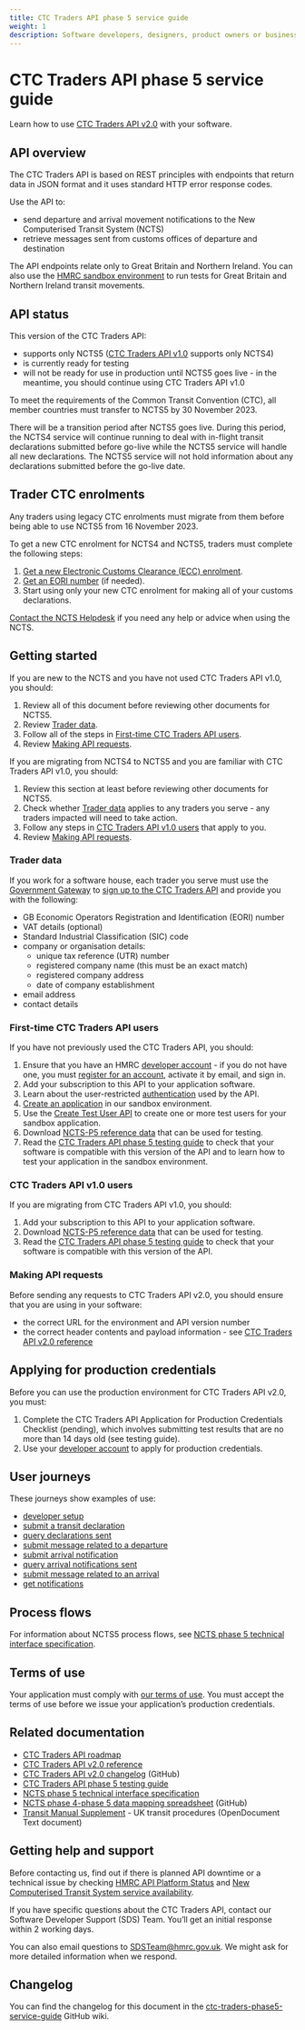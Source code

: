```yaml
---
title: CTC Traders API phase 5 service guide
weight: 1
description: Software developers, designers, product owners or business analysts. Send departure and arrival movement notifications to the NCTS.
---
```


# CTC Traders API phase 5 service guide

Learn how to use [CTC Traders API v2.0](/api-documentation/docs/api/service/common-transit-convention-traders/2.0) with your software.

## API overview

The CTC Traders API is based on REST principles with endpoints that return data in JSON format and it uses standard HTTP error response codes.

Use the API to:

- send departure and arrival movement notifications to the New Computerised Transit System (NCTS)
- retrieve messages sent from customs offices of departure and destination

The API endpoints relate only to Great Britain and Northern Ireland. You can also use the [HMRC sandbox environment](https://test-developer.service.hmrc.gov.uk/api-documentation/docs/sandbox/introduction) to run tests for Great Britain and Northern Ireland transit movements.

## API status

This version of the CTC Traders API: 

- supports only NCTS5 ([CTC Traders API v1.0](/api-documentation/docs/api/service/common-transit-convention-traders/1.0) supports only NCTS4)
- is currently ready for testing
- will not be ready for use in production until NCTS5 goes live - in the meantime, you should continue using CTC Traders API v1.0

To meet the requirements of the Common Transit Convention (CTC), all member countries must transfer to NCTS5 by 30 November 2023.

There will be a transition period after NCTS5 goes live. During this period, the NCTS4 service will continue running to deal with in-flight transit declarations submitted before go-live while the NCTS5 service will handle all new declarations. The NCTS5 service will not hold information about any declarations submitted before the go-live date.

## Trader CTC enrolments

Any traders using legacy CTC enrolments must migrate from them before being able to use NCTS5 from 16 November 2023.

To get a new CTC enrolment for NCTS4 and NCTS5, traders must complete the following steps:

1. [Get a new Electronic Customs Clearance (ECC) enrolment](https://www.tax.service.gov.uk/customs-enrolment-services/ctc/subscribe).
2. [Get an EORI number](https://www.gov.uk/eori) (if needed).
3. Start using only your new CTC enrolment for making all of your customs declarations.

[Contact the NCTS Helpdesk](https://www.gov.uk/government/organisations/hm-revenue-customs/contact/new-computerised-transit-system-enquiries) if you need any help or advice when using the NCTS.

## Getting started

If you are new to the NCTS and you have not used CTC Traders API v1.0, you should:

1. Review all of this document before reviewing other documents for NCTS5.
2. Review [Trader data](#trader-data).
3. Follow all of the steps in [First-time CTC Traders API users](#first-time-ctc-traders-api-users).
4. Review [Making API requests](#making-api-requests).

If you are migrating from NCTS4 to NCTS5 and you are familiar with CTC Traders API v1.0, you should:

1. Review this section at least before reviewing other documents for NCTS5.
2. Check whether [Trader data](#trader-data) applies to any traders you serve - any traders impacted will need to take action.
3. Follow any steps in [CTC Traders API  v1.0 users](#ctc-traders-api-v1-0-users) that apply to you.
4. Review [Making API requests](#making-api-requests).

### Trader data

If you work for a software house, each trader you serve must use the [Government Gateway](https://www.access.service.gov.uk/login/signin/creds) to [sign up to the CTC Traders API](https://www.tax.service.gov.uk/customs-enrolment-services/ctc/subscribe?_gl=1*itulmt*_ga*MjA2MDk0MTQyMi4xNjY3Mzk2ODM5*_ga_Y4LWMWY6WS*MTY3NDgyMzU5OC41MS4xLjE2NzQ4NDE2NzcuMC4wLjA.&_ga=2.207635798.536493967.1674469117-2060941422.1667396839) and provide you with the following:

- GB Economic Operators Registration and Identification (EORI) number
- VAT details (optional)
- Standard Industrial Classification (SIC) code
- company or organisation details:
  - unique tax reference (UTR) number
  - registered company name (this must be an exact match)
  - registered company address
  - date of company establishment
- email address
- contact details

### First-time CTC Traders API users

If you have not previously used the CTC Traders API, you should:

1. Ensure that you have an HMRC [developer account](/developer/login) - if you do not have one, you must [register for an account](/developer/registration), activate it by email, and sign in.
2. Add your subscription to this API to your application software.
3. Learn about the user-restricted [authentication](/api-documentation/docs/authorisation/user-restricted-endpoints) used by the API.  
4. [Create an application](/developer/applications/) in our sandbox environment.
5. Use the [Create Test User API](/api-documentation/docs/api/service/api-platform-test-user/1.0) to create one or more test users for your sandbox application.
6. Download [NCTS-P5 reference data](https://ec.europa.eu/taxation_customs/dds2/rd/rd_download_home.jsp?Lang=en) that can be used for testing.
7. Read the [CTC Traders API phase 5 testing guide](/guides/ctc-traders-phase5-testing-guide/) to check that your software is compatible with this version of the API and to learn how to test your application in the sandbox environment.

### CTC Traders API v1.0 users

If you are migrating from CTC Traders API v1.0, you should:

1. Add your subscription to this API to your application software.
2. Download [NCTS-P5 reference data](https://ec.europa.eu/taxation_customs/dds2/rd/rd_download_home.jsp?Lang=en) that can be used for testing.
3. Read the [CTC Traders API phase 5 testing guide](/guides/ctc-traders-phase5-testing-guide/) to check that your software is compatible with this version of the API.

### Making API requests

Before sending any requests to CTC Traders API v2.0, you should ensure that you are using in your software:

- the correct URL for the environment and API version number
- the correct header contents and payload information - see [CTC Traders API v2.0 reference](/api-documentation/docs/api/service/common-transit-convention-traders/2.0/oas/page)

## Applying for production credentials

Before you can use the production environment for CTC Traders API v2.0, you must:

1. Complete the CTC Traders API Application for Production Credentials Checklist (pending), which involves submitting test results that are no more than 14 days old (see testing guide).
2. Use your [developer account](/developer/login) to apply for production credentials.


## User journeys

These journeys show examples of use:

- [developer setup](documentation/developer-setup.html)
- [submit a transit declaration](documentation/submit-transit-declaration.html)
- [query declarations sent](documentation/query-declarations-sent.html)
- [submit message related to a departure](documentation/submit-message-related-to-departure.html)
- [submit arrival notification](documentation/submit-arrival-notification.html)
- [query arrival notifications sent](documentation/query-arrival-notifications-sent.html)
- [submit message related to an arrival](documentation/submit-message-related-to-arrival.html)
- [get notifications](documentation/get-notifications.html) 

## Process flows

For information about NCTS5 process flows, see [NCTS phase 5 technical interface specification](/guides/ctc-traders-phase5-tis/documentation/process_flows.html).

## Terms of use

Your application must comply with [our terms of use](/api-documentation/docs/terms-of-use). You must accept the terms of use before we issue your application’s production credentials.

## Related documentation

- [CTC Traders API roadmap](/roadmaps/common-transit-convention-traders-roadmap/)
- [CTC Traders API v2.0 reference](/api-documentation/docs/api/service/common-transit-convention-traders/2.0/oas/page)
- [CTC Traders API v2.0 changelog](https://github.com/hmrc/common-transit-convention-traders/wiki/CTC-Traders-API-v2.0-changelog) (GitHub)
- [CTC Traders API phase 5 testing guide](/guides/ctc-traders-phase5-testing-guide/)
- [NCTS phase 5 technical interface specification](/guides/ctc-traders-phase5-tis/)
- [NCTS phase 4-phase 5 data mapping spreadsheet](guides/ctc-traders-phase5-tis/downloads/NCTS-P5_Datamapping_R3_140323_v1.0.xlsx) (GitHub)
- [Transit Manual Supplement](https://www.gov.uk/government/publications/transit-manual-supplement) - UK transit procedures (OpenDocument Text document)

## Getting help and support

Before contacting us, find out if there is planned API downtime or a technical issue by checking [HMRC API Platform Status](https://api-platform-status.production.tax.service.gov.uk/?_ga=2.139406967.536493967.1674469117-2060941422.1667396839) and [New Computerised Transit System service availability](https://www.gov.uk/guidance/new-computerised-transit-system-service-availability?_ga=2.174532070.536493967.1674469117-2060941422.1667396839).

If you have specific questions about the CTC Traders API, contact our Software Developer Support (SDS) Team. You’ll get an initial response within 2 working days.

You can also email questions to [SDSTeam@hmrc.gov.uk](mailto:SDSTeam@hmrc.gov.uk). We might ask for more detailed information when we respond.

## Changelog

You can find the changelog for this document in the [ctc-traders-phase5-service-guide](https://github.com/hmrc/ctc-traders-phase5-service-guide/wiki/CTC-Traders-API-phase-5-service-guide-changelog) GitHub wiki.

